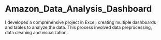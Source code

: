 # Amazon_Data_Analysis_Dashboard
I developed a comprehensive project in Excel, creating multiple dashboards and tables to analyze the data. This process involved data preprocessing, data cleaning and visualization.
